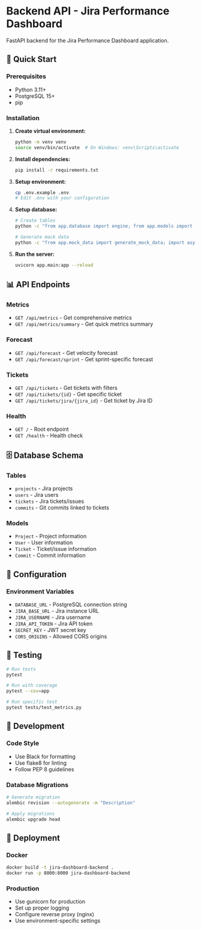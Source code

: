 # Backend API - Jira Performance Dashboard

FastAPI backend for the Jira Performance Dashboard application.

## 🚀 Quick Start

### Prerequisites
- Python 3.11+
- PostgreSQL 15+
- pip

### Installation

1. **Create virtual environment:**
   ```bash
   python -m venv venv
   source venv/bin/activate  # On Windows: venv\Scripts\activate
   ```

2. **Install dependencies:**
   ```bash
   pip install -r requirements.txt
   ```

3. **Setup environment:**
   ```bash
   cp .env.example .env
   # Edit .env with your configuration
   ```

4. **Setup database:**
   ```bash
   # Create tables
   python -c "from app.database import engine; from app.models import Base; Base.metadata.create_all(bind=engine)"
   
   # Generate mock data
   python -c "from app.mock_data import generate_mock_data; import asyncio; asyncio.run(generate_mock_data())"
   ```

5. **Run the server:**
   ```bash
   uvicorn app.main:app --reload
   ```

## 📊 API Endpoints

### Metrics
- `GET /api/metrics` - Get comprehensive metrics
- `GET /api/metrics/summary` - Get quick metrics summary

### Forecast
- `GET /api/forecast` - Get velocity forecast
- `GET /api/forecast/sprint` - Get sprint-specific forecast

### Tickets
- `GET /api/tickets` - Get tickets with filters
- `GET /api/tickets/{id}` - Get specific ticket
- `GET /api/tickets/jira/{jira_id}` - Get ticket by Jira ID

### Health
- `GET /` - Root endpoint
- `GET /health` - Health check

## 🗄️ Database Schema

### Tables
- `projects` - Jira projects
- `users` - Jira users
- `tickets` - Jira tickets/issues
- `commits` - Git commits linked to tickets

### Models
- `Project` - Project information
- `User` - User information
- `Ticket` - Ticket/issue information
- `Commit` - Commit information

## 🔧 Configuration

### Environment Variables
- `DATABASE_URL` - PostgreSQL connection string
- `JIRA_BASE_URL` - Jira instance URL
- `JIRA_USERNAME` - Jira username
- `JIRA_API_TOKEN` - Jira API token
- `SECRET_KEY` - JWT secret key
- `CORS_ORIGINS` - Allowed CORS origins

## 🧪 Testing

```bash
# Run tests
pytest

# Run with coverage
pytest --cov=app

# Run specific test
pytest tests/test_metrics.py
```

## 📝 Development

### Code Style
- Use Black for formatting
- Use flake8 for linting
- Follow PEP 8 guidelines

### Database Migrations
```bash
# Generate migration
alembic revision --autogenerate -m "Description"

# Apply migrations
alembic upgrade head
```

## 🚀 Deployment

### Docker
```bash
docker build -t jira-dashboard-backend .
docker run -p 8000:8000 jira-dashboard-backend
```

### Production
- Use gunicorn for production
- Set up proper logging
- Configure reverse proxy (nginx)
- Use environment-specific settings